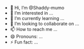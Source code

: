 - 👋 Hi, I’m @Shaddy-mumo
- 👀 I’m interested in ...
- 🌱 I’m currently learning ...
- 💞️ I’m looking to collaborate on ...
- 📫 How to reach me ...
- 😄 Pronouns: ...
- ⚡ Fun fact: ...

<!---
Shaddy-mumo/Shaddy-mumo is a ✨ special ✨ repository because its `README.md` (this file) appears on your GitHub profile.
You can click the Preview link to take a look at your changes.
--->
